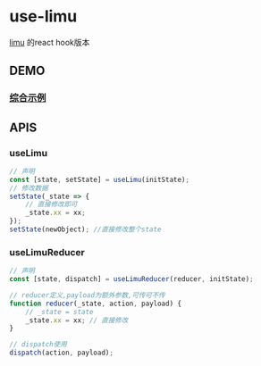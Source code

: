 <!--
 * @Author: itmanyong
 * @Date: 2021-06-30 09:32:18
 * @LastEditTime: 2021-08-12 18:28:30
 * @LastEditors: itmanyong
 * @Description:
 * @FilePath: \use-limu\README.md
 * ___
-->

# use-limu

<a href="https://github.com/tnfe/limu">limu</a> 的react hook版本

## DEMO

<h3><a href="https://codesandbox.io/s/serene-rubin-y5583?file=/src/example-state.js"  target="_blank">综合示例</a></h3>
<h3>

## APIS

### useLimu

```js
// 声明
const [state, setState] = useLimu(initState);
// 修改数据
setState(_state => {
    // 直接修改即可
    _state.xx = xx;
});
setState(newObject); //直接修改整个state
```

### useLimuReducer

```js
// 声明
const [state, dispatch] = useLimuReducer(reducer, initState);

// reducer定义,payload为额外参数,可传可不传
function reducer(_state, action, payload) {
    // _state = state
    _state.xx = xx; // 直接修改
}

// dispatch使用
dispatch(action, payload);
```
